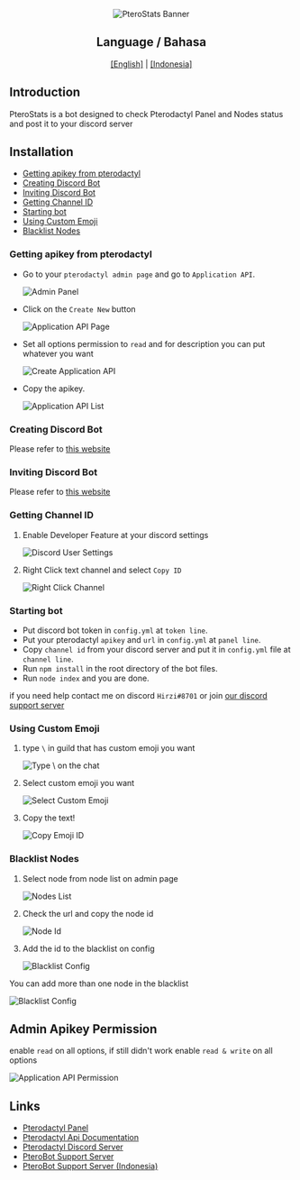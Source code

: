 <div align="center">

![PteroStats Banner](https://cdn.discordapp.com/attachments/626755594526916629/978478722489393153/20220524_090325.png)

## Language / Bahasa
[[English]](https://github.com/HirziDevs/PteroStats/blob/dev/README.md) | [[Indonesia]](https://github.com/HirziDevs/PteroStats/blob/dev/Indo.md)

</div>

## Introduction
PteroStats is a bot designed to check Pterodactyl Panel and Nodes status and post it to your discord server

## Installation
- [Getting apikey from pterodactyl](#getting-apikey-from-pterodactyl)
- [Creating Discord Bot](#creating-discord-bot)
- [Inviting Discord Bot](#inviting-discord-bot)
- [Getting Channel ID](#getting-channel-id)
- [Starting bot](#starting-bot)
- [Using Custom Emoji](#using-custom-emoji)
- [Blacklist Nodes](#blacklist-nodes)

### Getting apikey from pterodactyl
- Go to your `pterodactyl admin page` and go to `Application API`.

    ![Admin Panel](https://usercontent.catto.pictures/hirzi/aabafe57-cbfe-4d7f-9d6d-4a63a7f23d4c.png)

- Click on the `Create New` button

    ![Application API Page](https://usercontent.catto.pictures/hirzi/f916f0c6-0968-4125-8226-ba4daa1de902.png)

- Set all options permission to `read` and for description you can put whatever you want

    ![Create Application API](https://usercontent.catto.pictures/hirzi/3e4575cb-4f52-4bd9-9091-36fda20bedad.png)

- Copy the apikey.

    ![Application API List](https://usercontent.catto.pictures/hirzi/9142b0b3-0556-4741-840c-6976c3fe3ad4.png)

### Creating Discord Bot
Please refer to [this website](https://discordjs.guide/preparations/setting-up-a-bot-application.html)

### Inviting Discord Bot
Please refer to [this website](https://discordjs.guide/preparations/adding-your-bot-to-servers.html)

### Getting Channel ID
1. Enable Developer Feature at your discord settings

    ![Discord User Settings](https://usercontent.catto.pictures/hirzi/c5e825d1-c323-4b19-a11b-e2f004d4906e.png)

2. Right Click text channel and select `Copy ID`

    ![Right Click Channel](https://usercontent.catto.pictures/hirzi/e5fa4f62-b28f-45fd-a544-429f23899edb.png)

### Starting bot
- Put discord bot token in `config.yml` at `token line`.
- Put your pterodactyl `apikey` and `url` in `config.yml` at `panel line`.
- Copy `channel id` from your discord server and put it in `config.yml` file at `channel line`.
- Run `npm install` in the root directory of the bot files.
- Run `node index` and you are done.

if you need help contact me on discord `Hirzi#8701` or join [our discord support server](https://discord.gg/zv6maQRah3)

### Using Custom Emoji
1. type `\` in guild that has custom emoji you want

    ![Type \ on the chat](https://usercontent.catto.pictures/hirzi/1f59b255-7c5d-48f2-ab93-5358429cec83.png)

2. Select custom emoji you want

    ![Select Custom Emoji](https://usercontent.catto.pictures/hirzi/38098261-7257-4e4d-8945-4ac5c252c952.png)

3. Copy the text!

    ![Copy Emoji ID](https://usercontent.catto.pictures/hirzi/33800ccf-9ed5-4d54-9747-2983b23e1755.png)

### Blacklist Nodes
1. Select node from node list on admin page
    
    ![Nodes List](https://usercontent.catto.pictures/hirzi/5699fdbd-7c3c-4fa5-ae2c-d0ccb39cb69e.png)

2. Check the url and copy the node id

    ![Node Id](https://usercontent.catto.pictures/hirzi/45f855fc-6d96-4b23-a96e-892071189d01.png)

3. Add the id to the blacklist on config

    ![Blacklist Config](https://usercontent.catto.pictures/hirzi/9c40da3d-fa01-447e-aa86-7871da9da282.png)

You can add more than one node in the blacklist

![Blacklist Config](https://usercontent.catto.pictures/hirzi/f2a34ca9-accf-4d31-a246-f9dcc6a2fd75.png)

## Admin Apikey Permission

enable `read` on all options, if still didn't work enable `read & write` on all options

![Application API Permission](https://media.discordapp.net/attachments/819757140155564062/876320084992331816/Screenshot_2021-08-15-11-20-05-56.jpg)

## Links

- [Pterodactyl Panel](https://pterodactyl.io)
- [Pterodactyl Api Documentation](https://dashflo/docs/api/pterodactyl/v1)
- [Pterodactyl Discord Server](https://discord.gg/pterodactyl)
- [PteroBot Support Server](https://discord.gg/zv6maQRah3)
- [PteroBot Support Server (Indonesia)](https://discord.gg/EYaFB7WSg6)